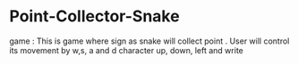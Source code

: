 # Point-Collector-Snake
game :  This is game where sign as snake will collect point . User will control its movement by w,s, a and d character  up, down, left and write
